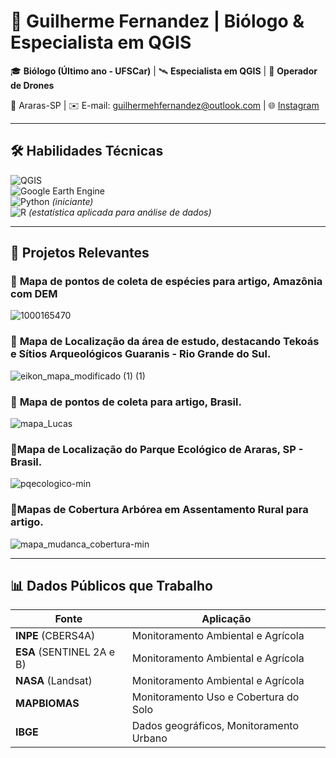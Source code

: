 # 🌿 Guilherme Fernandez | Biólogo & Especialista em QGIS  

🎓 **Biólogo (Último ano - UFSCar)** | 🛰 **Especialista em QGIS** | 🚁 **Operador de Drones**  

📍 Araras-SP | ✉️ E-mail: guilhermehfernandez@outlook.com | 🌐 [Instagram](https://www.instagram.com/cienciamapeada)  

---

## 🛠 Habilidades Técnicas  
![QGIS](https://img.shields.io/badge/-QGIS-589632?logo=qgis&logoColor=white)  
![Google Earth Engine](https://img.shields.io/badge/-Google%20Earth%20Engine-4285F4?logo=google-earth&logoColor=white)  
![Python](https://img.shields.io/badge/-Python-3776AB?logo=python&logoColor=white) *(iniciante)*  
![R](https://img.shields.io/badge/-R-276DC3?logo=r&logoColor=white) *(estatística aplicada para análise de dados)*  

---

## 📌 Projetos Relevantes  
### 🌳 **Mapa de pontos de coleta de espécies para artigo, Amazônia com DEM**  
![1000165470](https://github.com/user-attachments/assets/6cf5dc0f-4622-45e3-8bac-be93beb6e038)

### 🌳 **Mapa de Localização da área de estudo, destacando Tekoás e Sítios Arqueológicos Guaranis - Rio Grande do Sul.**
![eikon_mapa_modificado (1) (1)](https://github.com/user-attachments/assets/b433ba21-a41b-4561-b259-40ead867c36c)


### 🌳 **Mapa de pontos de coleta para artigo, Brasil.**
![mapa_Lucas](https://github.com/user-attachments/assets/c1603abb-9c0d-4313-be96-eee2a497faf2)

### 📍**Mapa de Localização do Parque Ecológico de Araras, SP - Brasil.**
![pqecologico-min](https://github.com/user-attachments/assets/1a46fc91-ce30-48ff-91e1-608277a93b7c)

### 🌳**Mapas de Cobertura Arbórea em Assentamento Rural para artigo.**
![mapa_mudanca_cobertura-min](https://github.com/user-attachments/assets/d32e96dd-766b-457d-b8dc-33de9e2d3fdc)


---

## 📊 Dados Públicos que Trabalho  
| Fonte | Aplicação |  
|-------|-----------|  
| **INPE** (CBERS4A) | Monitoramento Ambiental e Agrícola
| **ESA** (SENTINEL 2A e B) | Monitoramento Ambiental e Agrícola
| **NASA** (Landsat) | Monitoramento Ambiental e Agrícola
| **MAPBIOMAS** | Monitoramento Uso e Cobertura do Solo 
| **IBGE** | Dados geográficos, Monitoramento Urbano
